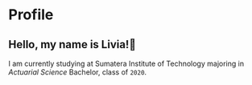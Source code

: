 # Profile 

## Hello, my name is Livia!👋
I am currently studying at Sumatera Institute of Technology majoring in *Actuarial Science* Bachelor, class of `2020`.
